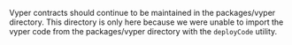 Vyper contracts should continue to be maintained in the packages/vyper directory. This directory is only here because we were unable to import the vyper code from the packages/vyper directory with the `deployCode` utility.
